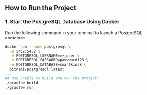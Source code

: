 ## How to Run the Project

### 1. Start the PostgreSQL Database Using Docker

Run the following command in your terminal to launch a PostgreSQL container:

```bash
docker run --name postgresql \
  -p 5432:5432 \
  -e POSTGRESQL_USERNAME=my_user \
  -e POSTGRESQL_PASSWORD=password123 \
  -e POSTGRESQL_DATABASE=smartkiosk \
  bitnami/postgresql:latest
---
## Use Gradle to build and run the project:
./gradlew build
./gradlew run

